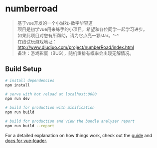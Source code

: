 # numberroad

> 基于vue开发的一个小游戏-数字华容道<br>
> 项目是初学vue用来练手的小项目，希望和各位同学一起学习进步。<br>
> 如果此项目对您有所帮助，请为它点亮一颗star。^-^<br>
> 在线试玩游戏地址：http://www.diudiuo.com/project/numberRoad/index.html<br>
> 备注：游戏彩蛋（BUG），随机重排有概率会出现无解情况。

## Build Setup

``` bash
# install dependencies
npm install

# serve with hot reload at localhost:8080
npm run dev

# build for production with minification
npm run build

# build for production and view the bundle analyzer report
npm run build --report
```

For a detailed explanation on how things work, check out the [guide](http://vuejs-templates.github.io/webpack/) and [docs for vue-loader](http://vuejs.github.io/vue-loader).
